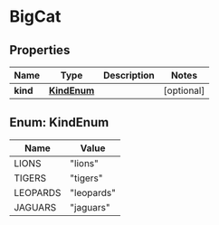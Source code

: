 

# BigCat


## Properties

Name | Type | Description | Notes
------------ | ------------- | ------------- | -------------
**kind** | [**KindEnum**](#KindEnum) |  |  [optional]



## Enum: KindEnum

Name | Value
---- | -----
LIONS | &quot;lions&quot;
TIGERS | &quot;tigers&quot;
LEOPARDS | &quot;leopards&quot;
JAGUARS | &quot;jaguars&quot;



